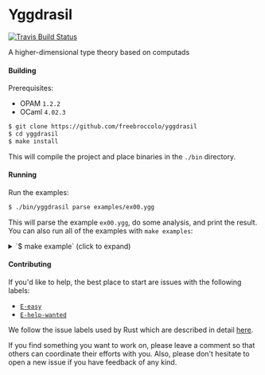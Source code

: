 # Yggdrasil

[![Travis Build Status](https://travis-ci.org/freebroccolo/yggdrasil.svg?branch=master)](https://travis-ci.org/freebroccolo/yggdrasil)

A higher-dimensional type theory based on computads

#### Building

Prerequisites:

* OPAM `1.2.2`
* OCaml `4.02.3`

```sh
$ git clone https://github.com/freebroccolo/yggdrasil
$ cd yggdrasil
$ make install
```

This will compile the project and place binaries in the `./bin` directory.

#### Running

Run the examples:

```sh
$ ./bin/yggdrasil parse examples/ex00.ygg
```

This will parse the example `ex00.ygg`, do some analysis, and print the result.
You can also run all of the examples with `make examples`:

<details>
  <summary>`$ make example` (click to expand)</summary>
<pre>
term: bool
type: type

term: (not ff)
type: bool

term: (not tt)
type: bool

term: (and ff ff)
type: bool

term: (and (and tt tt) ff)
type: bool

term: (and (and tt tt) tt)
type: bool

term: (and (and tt tt) (not ff))
type: bool

term: and/eta
type: (λ [(∂ x bool) (∂ y bool)] (and x y))

term: (λ (∂ x bool) (not x))
type: (-> bool bool)

term: (λ [(∂ x bool) (∂ y bool)] (and x y))
type: (-> [bool bool] bool)

term: (λ (∂ x bool) (λ (∂ y bool) (and x y)))
type: (-> [bool bool] bool)

computad:

  cells:
    [0] (∂ bool type)
    [1] (∂ ff bool)
    [1] (∂ tt bool)
    [1] (∂ not (-> bool bool))
    [1] (∂ and (-> [bool bool] bool))
    [2] (∂ and/eta (λ [(∂ x bool) (∂ y bool)] (and x y)))
    [2] (∂ and/ff/ff (-> (and ff ff) ff))
    [2] (∂ and/ff/tt (-> (and ff tt) ff))
    [2] (∂ and/tt/ff (-> (and tt ff) ff))
    [2] (∂ and/tt/tt (-> (and tt tt) tt))
    [2] (∂ not/ff (-> (not ff) tt))
    [2] (∂ not/tt (-> (not tt) ff))

  rules:
    and ≜
      [ff, ff] => ff
      [ff, tt] => ff
      [tt, ff] => ff
      [tt, tt] => tt
    not ≜
      ff => tt
      tt => ff
</pre>
</details>

#### Contributing

If you'd like to help, the best place to start are issues with the following labels:

* [`E-easy`](https://github.com/freebroccolo/yggdrasil/issues?q=is%3Aissue+is%3Aopen+label%3AE-easy)
* [`E-help-wanted`](https://github.com/freebroccolo/yggdrasil/issues?q=is%3Aissue+is%3Aopen+label%3AE-help-wanted)

We follow the issue labels used by Rust which are described in detail
[here](https://github.com/rust-lang/rust/blob/master/CONTRIBUTING.md#issue-triage).

If you find something you want to work on, please leave a comment so that others
can coordinate their efforts with you. Also, please don't hesitate to open a new
issue if you have feedback of any kind.
